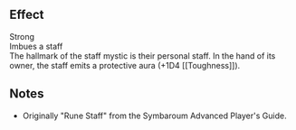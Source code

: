 ## Effect
Strong<br>Imbues a staff<br>The hallmark of the staff mystic is their personal staff. In the hand of its owner, the staff emits a protective aura (+1D4 [[Toughness]]).
## Notes
* Originally "Rune Staff" from the Symbaroum Advanced Player's Guide.